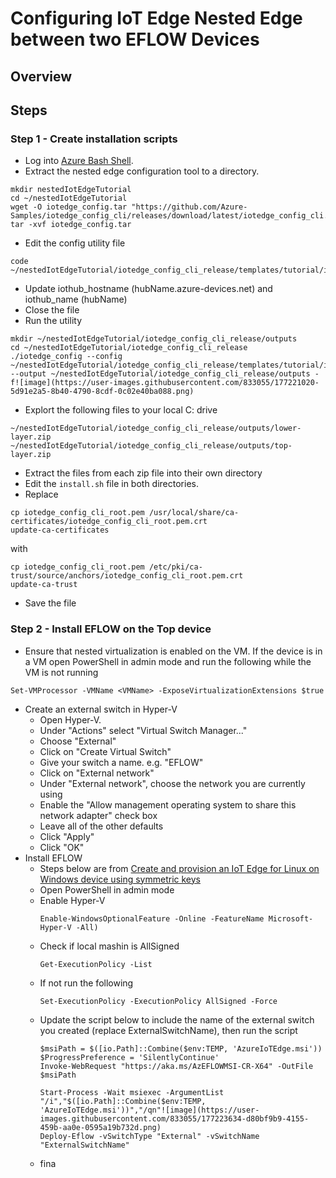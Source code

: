 # Configuring IoT Edge Nested Edge between two EFLOW Devices

## Overview

## Steps

### Step 1 - Create installation scripts

* Log into [Azure Bash Shell](https://docs.microsoft.com/en-us/azure/cloud-shell/quickstart).
* Extract the nested edge configuration tool to a directory.
``` 
mkdir nestedIotEdgeTutorial
cd ~/nestedIotEdgeTutorial
wget -O iotedge_config.tar "https://github.com/Azure-Samples/iotedge_config_cli/releases/download/latest/iotedge_config_cli.tar.gz"
tar -xvf iotedge_config.tar
```
- Edit the config utility file
```
code ~/nestedIotEdgeTutorial/iotedge_config_cli_release/templates/tutorial/iotedge_config.yaml
```
- Update iothub_hostname (hubName.azure-devices.net) and iothub_name (hubName)
- Close the file
- Run the utility
```
mkdir ~/nestedIotEdgeTutorial/iotedge_config_cli_release/outputs
cd ~/nestedIotEdgeTutorial/iotedge_config_cli_release
./iotedge_config --config ~/nestedIotEdgeTutorial/iotedge_config_cli_release/templates/tutorial/iotedge_config.yaml --output ~/nestedIotEdgeTutorial/iotedge_config_cli_release/outputs -f![image](https://user-images.githubusercontent.com/833055/177221020-5d91e2a5-8b40-4790-8cdf-0c02e40ba088.png)
```
* Explort the following files to your local C: drive
```
~/nestedIotEdgeTutorial/iotedge_config_cli_release/outputs/lower-layer.zip
~/nestedIotEdgeTutorial/iotedge_config_cli_release/outputs/top-layer.zip
```
* Extract the files from each zip file into their own directory
* Edit the ```install.sh``` file in both directories.  
* Replace
```
cp iotedge_config_cli_root.pem /usr/local/share/ca-certificates/iotedge_config_cli_root.pem.crt
update-ca-certificates
```
with
```
cp iotedge_config_cli_root.pem /etc/pki/ca-trust/source/anchors/iotedge_config_cli_root.pem.crt
update-ca-trust

```
* Save the file

### Step 2 - Install EFLOW on the Top device

- Ensure that nested virtualization is enabled on the VM.  If the device is in a VM open PowerShell in admin mode and run the following while the VM is not running
```
Set-VMProcessor -VMName <VMName> -ExposeVirtualizationExtensions $true
```
* Create an external switch in Hyper-V
  - Open Hyper-V.  
  - Under "Actions" select "Virtual Switch Manager..."
  - Choose "External"
  - Click on "Create Virtual Switch"
  - Give your switch a name.  e.g. "EFLOW"
  - Click on "External network"
  - Under "External network", choose the network you are currently using
  - Enable the "Allow management operating system to share this network adapter" check box
  - Leave all of the other defaults
  - Click "Apply"
  - Click "OK"
* Install EFLOW 
  - Steps below are from [Create and provision an IoT Edge for Linux on Windows device using symmetric keys](https://docs.microsoft.com/en-us/azure/iot-edge/how-to-provision-single-device-linux-on-windows-symmetric?view=iotedge-2020-11&tabs=azure-portal%2Cpowershell)
  - Open PowerShell in admin mode
  - Enable Hyper-V
    ```
    Enable-WindowsOptionalFeature -Online -FeatureName Microsoft-Hyper-V -All)
    ```
  - Check if local mashin is AllSigned
    ```
    Get-ExecutionPolicy -List
    ```
  - If not run the following
    ```
    Set-ExecutionPolicy -ExecutionPolicy AllSigned -Force
    ```
  - Update the script below to include the name of the external switch you created (replace ExternalSwitchName), then run the script
    ```
    $msiPath = $([io.Path]::Combine($env:TEMP, 'AzureIoTEdge.msi'))
    $ProgressPreference = 'SilentlyContinue'
    Invoke-WebRequest "https://aka.ms/AzEFLOWMSI-CR-X64" -OutFile $msiPath

    Start-Process -Wait msiexec -ArgumentList "/i","$([io.Path]::Combine($env:TEMP, 'AzureIoTEdge.msi'))","/qn"![image](https://user-images.githubusercontent.com/833055/177223634-d80bf9b9-4155-459b-aa0e-0595a19b732d.png)
    Deploy-Eflow -vSwitchType "External" -vSwitchName "ExternalSwitchName"
    ```
  * fina


  

